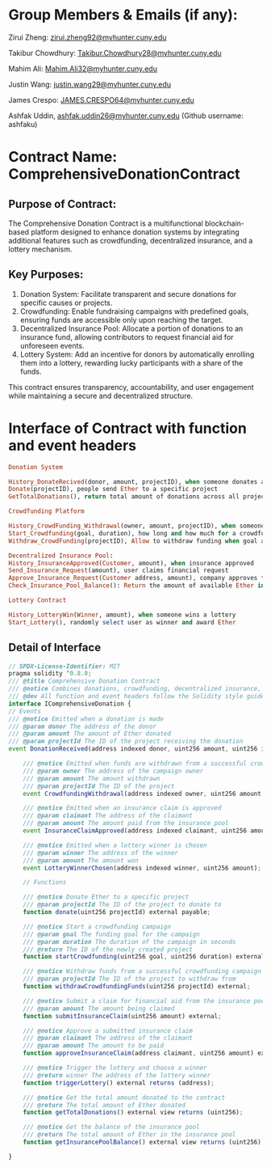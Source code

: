 # Group Members & Emails (if any):

Zirui Zheng: zirui.zheng92@myhunter.cuny.edu

Takibur Chowdhury: Takibur.Chowdhury28@myhunter.cuny.edu

Mahim Ali: Mahim.Ali32@myhunter.cuny.edu

Justin Wang: justin.wang29@myhunter.cuny.edu

James Crespo: JAMES.CRESPO64@myhunter.cuny.edu

Ashfak Uddin, ashfak.uddin26@myhunter.cuny.edu (Github username: ashfaku)

# Contract Name: ComprehensiveDonationContract

## Purpose of Contract:

The Comprehensive Donation Contract is a multifunctional blockchain-based platform designed to enhance donation systems by integrating additional features such as crowdfunding, decentralized insurance, and a lottery mechanism.

## Key Purposes:

1. Donation System: Facilitate transparent and secure donations for specific causes or projects.
2. Crowdfunding: Enable fundraising campaigns with predefined goals, ensuring funds are accessible only upon reaching the target.
3. Decentralized Insurance Pool: Allocate a portion of donations to an insurance fund, allowing contributors to request financial aid for unforeseen events.
4. Lottery System: Add an incentive for donors by automatically enrolling them into a lottery, rewarding lucky participants with a share of the funds.

This contract ensures transparency, accountability, and user engagement while maintaining a secure and decentralized structure.

# Interface of Contract with function and event headers

```ruby
Donation System

History_DonateRecived(donor, amount, projectID), when someone donates a project or event
Donate(projectID), people send Ether to a specific project
GetTotalDonations(), return total amount of donations across all projects

Crowdfunding Platform

History_CrowdFunding_Withdrawal(owner, amount, projectID), when someone withdraw funds from a successful crowdfunding campaigns
Start_Crowdfunding(goal, duration), how long and how much for a crowdfunding
Withdraw_CrowdFunding(projectID), Allow to withdraw funding when goal amount is met

Decentralized Insurance Pool:
History_InsuranceApproved(Customer, amount), when insurance approved
Send_Insurance_Request(amount), user claims financial request
Approve_Insurance_Request(Customer address, amount), company approves the request
Check_Insurance_Pool_Balance(): Return the amount of available Ether in the pool

Lottery Contract

History_LotteryWin(Winner, amount), when someone wins a lottery
Start_Lottery(), randomly select user as winner and award Ether

```

## Detail of Interface

```js
// SPDX-License-Identifier: MIT
pragma solidity ^0.8.0;
/// @title Comprehensive Donation Contract
/// @notice Combines donations, crowdfunding, decentralized insurance, and lottery systems in a single contract
/// @dev All function and event headers follow the Solidity style guide
interface IComprehensiveDonation {
// Events
/// @notice Emitted when a donation is made
/// @param donor The address of the donor
/// @param amount The amount of Ether donated
/// @param projectId The ID of the project receiving the donation
event DonationReceived(address indexed donor, uint256 amount, uint256 indexed projectId);

    /// @notice Emitted when funds are withdrawn from a successful crowdfunding campaign
    /// @param owner The address of the campaign owner
    /// @param amount The amount withdrawn
    /// @param projectId The ID of the project
    event CrowdfundingWithdrawal(address indexed owner, uint256 amount, uint256 indexed projectId);

    /// @notice Emitted when an insurance claim is approved
    /// @param claimant The address of the claimant
    /// @param amount The amount paid from the insurance pool
    event InsuranceClaimApproved(address indexed claimant, uint256 amount);

    /// @notice Emitted when a lottery winner is chosen
    /// @param winner The address of the winner
    /// @param amount The amount won
    event LotteryWinnerChosen(address indexed winner, uint256 amount);

    // Functions

    /// @notice Donate Ether to a specific project
    /// @param projectId The ID of the project to donate to
    function donate(uint256 projectId) external payable;

    /// @notice Start a crowdfunding campaign
    /// @param goal The funding goal for the campaign
    /// @param duration The duration of the campaign in seconds
    /// @return The ID of the newly created project
    function startCrowdfunding(uint256 goal, uint256 duration) external returns (uint256);

    /// @notice Withdraw funds from a successful crowdfunding campaign
    /// @param projectId The ID of the project to withdraw from
    function withdrawCrowdfundingFunds(uint256 projectId) external;

    /// @notice Submit a claim for financial aid from the insurance pool
    /// @param amount The amount being claimed
    function submitInsuranceClaim(uint256 amount) external;

    /// @notice Approve a submitted insurance claim
    /// @param claimant The address of the claimant
    /// @param amount The amount to be paid
    function approveInsuranceClaim(address claimant, uint256 amount) external;

    /// @notice Trigger the lottery and choose a winner
    /// @return winner The address of the lottery winner
    function triggerLottery() external returns (address);

    /// @notice Get the total amount donated to the contract
    /// @return The total amount of Ether donated
    function getTotalDonations() external view returns (uint256);

    /// @notice Get the balance of the insurance pool
    /// @return The total amount of Ether in the insurance pool
    function getInsurancePoolBalance() external view returns (uint256);

}
```
